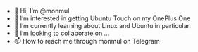 - 👋 Hi, I’m @monmul
- 👀 I’m interested in getting Ubuntu Touch on my OnePlus One
- 🌱 I’m currently learning about Linux and Ubuntu in particular.
- 💞️ I’m looking to collaborate on ...
- 📫 How to reach me through monmul on Telegram

<!---
monmul/monmul is a ✨ special ✨ repository because its `README.md` (this file) appears on your GitHub profile.
You can click the Preview link to take a look at your changes.
--->
